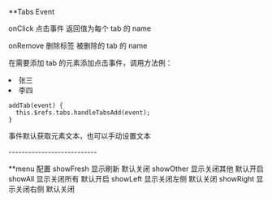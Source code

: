 \*\*Tabs Event

onClick 点击事件
返回值为每个 tab 的 name

onRemove 删除标签
被删除的 tab 的 name

在需要添加 tab 的元素添加点击事件，调用方法例：
<li @click="addTab('大张三')">张三</li>
<li @click="addTab">李四</li>

    addTab(event) {
      this.$refs.tabs.handleTabsAdd(event);
    }

事件默认获取元素文本，也可以手动设置文本

_---------------------------_

\*\*menu 配置
showFresh 显示刷新 默认关闭
showOther 显示关闭其他 默认开启
showAll 显示关闭所有 默认开启
showLeft 显示关闭左侧 默认关闭
showRight 显示关闭右侧 默认关闭
